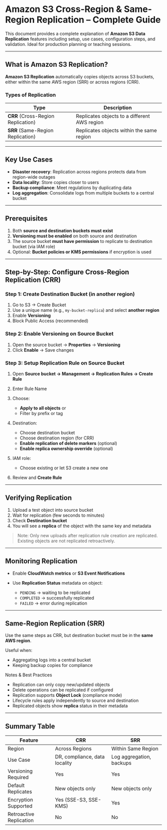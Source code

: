 # Amazon S3 Cross-Region & Same-Region Replication – Complete Guide

This document provides a complete explanation of **Amazon S3 Data Replication** features including setup, use cases, configuration steps, and validation. Ideal for production planning or teaching sessions.

---

## What is Amazon S3 Replication?

**Amazon S3 Replication** automatically copies objects across S3 buckets, either within the same AWS region (SRR) or across regions (CRR).

### Types of Replication

| Type                               | Description                                  |
| ---------------------------------- | -------------------------------------------- |
| **CRR** (Cross-Region Replication) | Replicates objects to a different AWS region |
| **SRR** (Same-Region Replication)  | Replicates objects within the same region    |

---

## Key Use Cases

* **Disaster recovery**: Replication across regions protects data from region-wide outages
* **Data locality**: Store copies closer to users
* **Backup compliance**: Meet regulations by duplicating data
* **Log aggregation**: Consolidate logs from multiple buckets to a central bucket

---

## Prerequisites

1. Both **source and destination buckets must exist**
2. **Versioning must be enabled** on both source and destination
3. The source bucket **must have permission** to replicate to destination bucket (via IAM role)
4. Optional: **Bucket policies or KMS permissions** if encryption is used

---

## Step-by-Step: Configure Cross-Region Replication (CRR)

### Step 1: Create Destination Bucket (in another region)

1. Go to S3 → Create Bucket
2. Use a unique name (e.g., `my-bucket-replica`) and select **another region**
3. Enable **Versioning**
4. Block Public Access (recommended)

### Step 2: Enable Versioning on Source Bucket

1. Open the source bucket → **Properties** → **Versioning**
2. Click **Enable** → Save changes

### Step 3: Setup Replication Rule on Source Bucket

1. Open **Source bucket → Management → Replication Rules → Create Rule**
2. Enter Rule Name
3. Choose:

   * **Apply to all objects** or
   * Filter by prefix or tag
4. Destination:

   * Choose destination bucket
   * Choose destination region (for CRR)
   * **Enable replication of delete markers** (optional)
   * **Enable replica ownership override** (optional)
5. IAM role:

   * Choose existing or let S3 create a new one
6. Review and **Create Rule**

---

## Verifying Replication

1. Upload a test object into source bucket
2. Wait for replication (few seconds to minutes)
3. Check **Destination bucket**
4. You will see a **replica** of the object with the same key and metadata

> Note: Only new uploads after replication rule creation are replicated. Existing objects are not replicated retroactively.

---

## Monitoring Replication

* Enable **CloudWatch metrics** or **S3 Event Notifications**
* Use **Replication Status** metadata on object:

  * `PENDING` → waiting to be replicated
  * `COMPLETED` → successfully replicated
  * `FAILED` → error during replication

---

## Same-Region Replication (SRR)

Use the same steps as CRR, but destination bucket must be in the **same AWS region**.

Useful when:

* Aggregating logs into a central bucket
* Keeping backup copies for compliance


Notes & Best Practices

* Replication can only copy new/updated objects
* Delete operations can be replicated if configured
* Replication supports **Object Lock** (compliance mode)
* Lifecycle rules apply independently to source and destination
* Replicated objects show **replica** status in their metadata

---

## Summary Table

| Feature                 | CRR                           | SRR                      |
| ----------------------- | ----------------------------- | ------------------------ |
| Region                  | Across Regions                | Within Same Region       |
| Use Case                | DR, compliance, data locality | Log aggregation, backups |
| Versioning Required     | Yes                           | Yes                      |
| Default Replicates      | New objects only              | New objects only         |
| Encryption Supported    | Yes (SSE-S3, SSE-KMS)         | Yes                      |
| Retroactive Replication | No                            | No                       |
